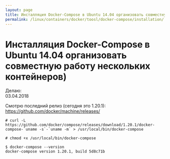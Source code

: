 ```yaml
---
layout: page
title: Инсталляция Docker-Compose в Ubuntu 14.04 организовать совместную работу нескольких контейнеров)
permalink: /linux/containers/docker/toosl/docker-compose/installation/
---
```


# Инсталляция Docker-Compose в Ubuntu 14.04 организовать совместную работу нескольких контейнеров)


Делаю:  
03.04.2018

Смотрю последний релиз (сегодня это 1.20.1):
https://github.com/docker/machine/releases/

    # curl -L https://github.com/docker/compose/releases/download/1.20.1/docker-compose-`uname -s`-`uname -m` > /usr/local/bin/docker-compose

    # chmod +x /usr/local/bin/docker-compose

    $ docker-compose --version
    docker-compose version 1.20.1, build 5d8c71b
